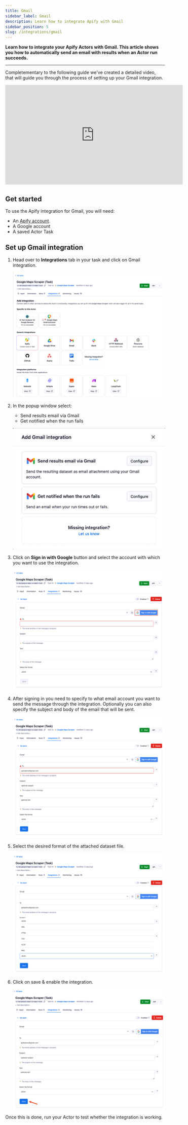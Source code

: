 ```yaml
---
title: Gmail
sidebar_label: Gmail
description: Learn how to integrate Apify with Gmail
sidebar_position: 5
slug: /integrations/gmail
---
```


**Learn how to integrate your Apify Actors with Gmail. This article shows you how to automatically send an email with results when an Actor run succeeds.**

---

Completementary to the following guide we've created a detailed video, that will guide you through the process of setting up your Gmail integration.

<iframe width="560" height="315" src="https://www.youtube-nocookie.com/embed/BcFexrRxzdM" title="YouTube video player" frameborder="0" allow="accelerometer; autoplay; clipboard-write; encrypted-media; gyroscope; picture-in-picture; web-share" allowfullscreen></iframe>

## Get started

To use the Apify integration for Gmail, you will need:

- An [Apify account](https://console.apify.com/).
- A Google account
- A saved Actor Task

## Set up Gmail integration

1. Head over to **Integrations** tab in your task and click on Gmail integration.

    ![Gmail integration](../images/gmail/google-maps-task-integrations.png)

1. In the popup window select:

    - Send results email via Gmail
    - Get notified when the run fails

    ![Gmail integration setup](../images/gmail/google-maps-task-configuration.png)

1. Click on **Sign in with Google** button and select the account with which you want to use the integration.

    ![Gmail integration email signup](../images/gmail/google-maps-task-email.png)

1. After signing in you need to specify to what email account you want to send the message through the integration. Optionally you can also specify the subject and body of the email that will be sent.

    ![Gmail integration email setup](../images/gmail/google-maps-task-email-filled.png)

1. Select the desired format of the attached dataset file.

    ![Gmail integration format selection](../images/gmail/google-maps-task-email-format.png)

1. Click on save & enable the integration.

    ![Gmail integration save](../images/gmail/google-maps-task-email-save.png)

Once this is done, run your Actor to test whether the integration is working.
